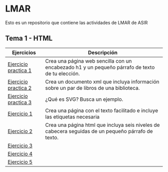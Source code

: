 # LMAR
Esto es un repositorio que contiene las actividades de LMAR de ASIR

## Tema 1 - HTML
Ejercicios | Descripción
---------|----------
[Ejercicio practica 1](/Tema1/Primera_practica.html)  | Crea una página web sencilla con un encabezado h1 y un pequeño párrafo de texto de tu elección.
[Ejercicio practica 2](/Tema1/XML)  | Crea un documento xml que incluya información sobre un par de libros de una biblioteca.
[Ejercicio practica 3](Tema1/SVG)  | ¿Qué es SVG? Busca un ejemplo.
[Ejercicio 1](Tema1/Ejercicio_4.html)  | Crea una página con el texto facilitado e incluye las etiquetas necesaria
[Ejercicio 2](Tema1/Ejercicio_5.html)  | Crea una página html que incluya seis niveles de cabecera seguidas de un pequeño párrafo de texto.
[Ejercicio 3](Tema1/Ejercicio_6.html)  |
[Ejercicio 4](Tema1/Ejercicio_7.html)  |
[Ejercicio 5](Tema1/Ejercicio_8.html)  |

